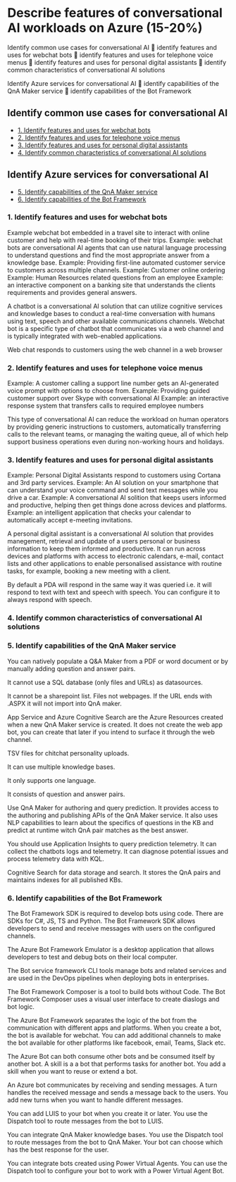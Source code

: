 # Describe features of conversational AI workloads on Azure (15-20%)
Identify common use cases for conversational AI
 identify features and uses for webchat bots
 identify features and uses for telephone voice menus
 identify features and uses for personal digital assistants
 identify common characteristics of conversational AI solutions

Identify Azure services for conversational AI
 identify capabilities of the QnA Maker service
 identify capabilities of the Bot Framework

## Identify common use cases for conversational AI
* [1. Identify features and uses for webchat bots](#1-identify-features-and-uses-for-webchat-bots)
* [2. Identify features and uses for telephone voice menus](#2-identify-features-and-uses-for-telephone-voice-menus)
* [3. Identify features and uses for personal digital assistants](#3-identify-features-and-uses-for-personal-digital-assistants)
* [4. Identify common characteristics of conversational AI solutions](#4-identify-common-characteristics-of-conversational-AI-solutions)


## Identify Azure services for conversational AI
* [5. Identify capabilities of the QnA Maker service](#5-identify-capabilities-of-the-QnA-Maker-service)
* [6. Identify capabilities of the Bot Framework](#6-identify-capabilities-of-the-Bot-Framework)

### 1. Identify features and uses for webchat bots
Example webchat bot embedded in a travel site to interact with online customer and help with real-time booking of their trips.
Example: webchat bots are conversational AI agents that can use natural language processing to understand questions and find the most appropriate answer from a knowledge base.
Example: Providing first-line automated customer service to customers across multiple channels.
Example: Customer online ordering
Example: Human Resources related questions from an employee
Example: an interactive component on a banking site that understands the clients requirements and provides general answers.

A chatbot is a conversational AI solution that can utilize cognitive services and knowledge bases to conduct a real-time conversation with humans using text, speech and other available communications channels. Webchat bot is a specific type of chatbot that communicates via a web channel and is typically integrated with web-enabled applications.

Web chat responds to customers using the web channel in a web browser 


### 2. Identify features and uses for telephone voice menus
Example: A customer calling a support line number gets an AI-generated voice prompt with options to choose from.
Example: Providing guided customer support over Skype with conversational AI
Example: an interactive response system that transfers calls to required employee numbers

This type of conversational AI can reduce the workload on human operators by providing generic instructions to customers, automatically transferring calls to the relevant teams, or managing the waiting queue, all of which help support business operations even during non-working hours and holidays.


### 3. Identify features and uses for personal digital assistants
Example: Personal Digital Assistants respond to customers using Cortana and 3rd party services.
Example: An AI solution on your smartphone that can understand your voice command and send text messages while you drive a car.
Example: A conversational AI solition that keeps users informed and productive, helping then get things done across devices and platforms.
Example: an intelligent application that checks your calendar to automatically accept e-meeting invitations.

A personal digital assistant is a conversational AI solution that provides manegement, retrieval and update of a users personal or business information to keep them informed and productive. It can run across devices and platforms with access to electronic calendars, e-mail, contact lists and other applications to enable personalised assistance with routine tasks, for example, booking a new meeting with a client.

By default a PDA will respond in the same way it was queried i.e. it will respond to text with text and speech with speech. You can configure it to always respond with speech.

### 4. Identify common characteristics of conversational AI solutions


### 5. Identify capabilities of the QnA Maker service

You can natively populate a Q&A Maker from a PDF or word document or by manually adding question and answer pairs.

It cannot use a SQL database (only files and URLs) as datasources.

It cannot be a sharepoint list. Files not webpages. If the URL ends with .ASPX it will not import into QnA maker.

App Service and Azure Cognitive Search are the Azure Resources created when a new QnA Maker service is created. It does not create the web app bot, you can create that later if you intend to surface it through the web channel.

TSV files for chitchat personality uploads.

It can use multiple knowledge bases.

It only supports one language.

It consists of question and answer pairs.

Use QnA Maker for authoring and query prediction. It provides access to the authoring and publishing APIs of the QnA Maker service. It also uses NLP capabilities to learn about the specifics of questions in the KB and predict at runtime witch QnA pair matches as the best answer.

You should use Application Insights to query prediction telemetry. It can collect the chatbots logs and telemetry. It can diagnose potential issues and process telemetry data with KQL.

Cognitive Search for data storage and search. It stores the QnA pairs and maintains indexes for all published KBs.

### 6. Identify capabilities of the Bot Framework

The Bot Framework SDK is required to develop bots using code. There are SDKs for C#, JS, TS and Python. The Bot Framework SDK allows developers to send and receive messages with users on the configured channels.

The Azure Bot Framework Emulator is a desktop application that allows developers to test and debug bots on their local computer.

The Bot service framework CLI tools manage bots and related services and are used in the DevOps pipelines when deploying bots in enterprises.

The Bot Framework Composer is a tool to build bots without Code. The Bot Framework Composer uses a visual user interface to create diaslogs and bot logic.

The Azure Bot Framework separates the logic of the bot from the communication with different apps and platforms. When you create a bot, the bot is available for webchat. You can add additional channels to make the bot available for other platforms like facebook, email, Teams, Slack etc.

The Azure Bot can both consume other bots and be consumed itself by another bot. A skill is a a bot that performs tasks for another bot. You add a skill when you want to reuse or extend a bot.

An Azure bot communicates by receiving and sending messages. A turn handles the received message and sends a message back to the users. You add new turns when you want to handle different messages.

You can add LUIS to your bot when you create it or later. You use the Dispatch tool to route messages from the bot to LUIS.

You can integrate QnA Maker knowledge bases. You use the Dispatch tool to route messages from the bot to QnA Maker. Your bot can choose which has the best response for the user.

You can integrate bots created using Power Virtual Agents. You can use the Dispatch tool to configure your bot to work with a Power Virtual Agent Bot.
